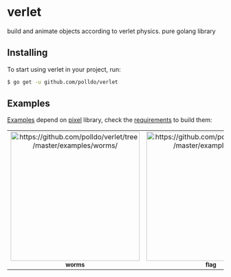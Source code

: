 # verlet
build and animate objects according to verlet physics. pure golang library

## Installing

To start using verlet in your project, run:

```sh
$ go get -u github.com/polldo/verlet
```

## Examples

[Examples](https://github.com/polldo/verlet/tree/master/examples) depend on [pixel](https://github.com/faiface/pixel) library, check the [requirements](https://github.com/faiface/pixel#requirements) to build them:
<table>
<tr>
<td align="center">
<a href="https://github.com/polldo/verlet/tree/master/examples/worms">
<img src="https://user-images.githubusercontent.com/17302582/132136400-5867aa82-62e1-4c82-877b-965bacf11952.gif" width="300" alt="https://github.com/polldo/verlet/tree/master/examples/worms/"/><br />
<sup><b>worms</b></sup>
</a>
</td>
<td align="center">
<a href="https://github.com/polldo/verlet/tree/master/examples/flag">
<img src="https://user-images.githubusercontent.com/17302582/132136518-579bdcde-2cf0-456d-a787-1007a245383c.gif" width="300" alt="https://github.com/polldo/verlet/tree/master/examples/flag/"/><br />
<sup><b>flag</b></sup>
</a>
</td>
<td align="center">
<a href="https://github.com/polldo/verlet/tree/master/examples/rope">
<img src="https://user-images.githubusercontent.com/17302582/132136563-848d8f42-9d6e-4872-954f-193570466b1a.gif" width="300" alt="https://github.com/polldo/verlet/tree/master/examples/rope/"/><br />
<sup><b>rope</b></sup>
</a>
</td>
</tr>
</table>
